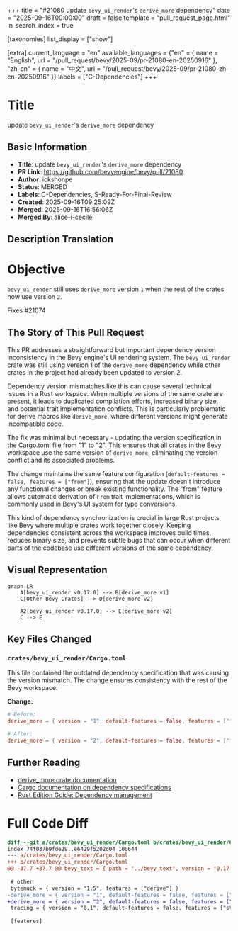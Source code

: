 +++
title = "#21080 update `bevy_ui_render`'s `derive_more` dependency"
date = "2025-09-16T00:00:00"
draft = false
template = "pull_request_page.html"
in_search_index = true

[taxonomies]
list_display = ["show"]

[extra]
current_language = "en"
available_languages = {"en" = { name = "English", url = "/pull_request/bevy/2025-09/pr-21080-en-20250916" }, "zh-cn" = { name = "中文", url = "/pull_request/bevy/2025-09/pr-21080-zh-cn-20250916" }}
labels = ["C-Dependencies"]
+++

# Title
update `bevy_ui_render`'s `derive_more` dependency

## Basic Information
- **Title**: update `bevy_ui_render`'s `derive_more` dependency
- **PR Link**: https://github.com/bevyengine/bevy/pull/21080
- **Author**: ickshonpe
- **Status**: MERGED
- **Labels**: C-Dependencies, S-Ready-For-Final-Review
- **Created**: 2025-09-16T09:25:09Z
- **Merged**: 2025-09-16T16:56:06Z
- **Merged By**: alice-i-cecile

## Description Translation
# Objective

`bevy_ui_render` still uses `derive_more` version `1` when the rest of the crates now use version `2`.

Fixes #21074

## The Story of This Pull Request

This PR addresses a straightforward but important dependency version inconsistency in the Bevy engine's UI rendering system. The `bevy_ui_render` crate was still using version 1 of the `derive_more` dependency while other crates in the project had already been updated to version 2.

Dependency version mismatches like this can cause several technical issues in a Rust workspace. When multiple versions of the same crate are present, it leads to duplicated compilation efforts, increased binary size, and potential trait implementation conflicts. This is particularly problematic for derive macros like `derive_more`, where different versions might generate incompatible code.

The fix was minimal but necessary - updating the version specification in the Cargo.toml file from "1" to "2". This ensures that all crates in the Bevy workspace use the same version of `derive_more`, eliminating the version conflict and its associated problems.

The change maintains the same feature configuration (`default-features = false, features = ["from"]`), ensuring that the update doesn't introduce any functional changes or break existing functionality. The "from" feature allows automatic derivation of `From` trait implementations, which is commonly used in Bevy's UI system for type conversions.

This kind of dependency synchronization is crucial in large Rust projects like Bevy where multiple crates work together closely. Keeping dependencies consistent across the workspace improves build times, reduces binary size, and prevents subtle bugs that can occur when different parts of the codebase use different versions of the same dependency.

## Visual Representation

```mermaid
graph LR
    A[bevy_ui_render v0.17.0] --> B[derive_more v1]
    C[Other Bevy Crates] --> D[derive_more v2]
    
    A2[bevy_ui_render v0.17.0] --> E[derive_more v2]
    C --> E
```

## Key Files Changed

### `crates/bevy_ui_render/Cargo.toml`

This file contained the outdated dependency specification that was causing the version mismatch. The change ensures consistency with the rest of the Bevy workspace.

**Change:**
```toml
# Before:
derive_more = { version = "1", default-features = false, features = ["from"] }

# After:
derive_more = { version = "2", default-features = false, features = ["from"] }
```

## Further Reading

- [derive_more crate documentation](https://docs.rs/derive_more/latest/derive_more/)
- [Cargo documentation on dependency specifications](https://doc.rust-lang.org/cargo/reference/specifying-dependencies.html)
- [Rust Edition Guide: Dependency management](https://doc.rust-lang.org/edition-guide/rust-2018/cargo-and-crates-io/cargo-workspaces-for-multi-crate-projects.html)

# Full Code Diff
```diff
diff --git a/crates/bevy_ui_render/Cargo.toml b/crates/bevy_ui_render/Cargo.toml
index 74f037b9fde29..e6429f5202d04 100644
--- a/crates/bevy_ui_render/Cargo.toml
+++ b/crates/bevy_ui_render/Cargo.toml
@@ -37,7 +37,7 @@ bevy_text = { path = "../bevy_text", version = "0.17.0-dev" }
 
 # other
 bytemuck = { version = "1.5", features = ["derive"] }
-derive_more = { version = "1", default-features = false, features = ["from"] }
+derive_more = { version = "2", default-features = false, features = ["from"] }
 tracing = { version = "0.1", default-features = false, features = ["std"] }
 
 [features]
```
